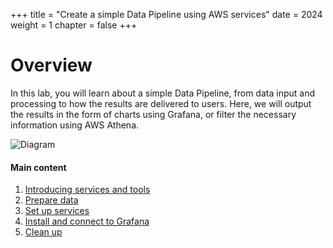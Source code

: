 +++
title = "Create a simple Data Pipeline using AWS services"
date = 2024
weight = 1
chapter = false
+++

# Overview

In this lab, you will learn about a simple Data Pipeline, from data input and processing to how the results are delivered to users. Here, we will output the results in the form of charts using Grafana, or filter the necessary information using AWS Athena.
    
![Diagram](images/0/1.png?width=60pc)

#### Main content

1. [Introducing services and tools](1-introduce-service/)
2. [Prepare data](2-eda-data/)
3. [Set up services](3-preparation-step/)
4. [Install and connect to Grafana](4-set-up-grafana/)
5. [Clean up](5-clean-up/)